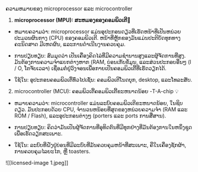 ຄວາມຫມາຍຂອງ microprocessor ແລະ microcontroller

1. **microprocessor (MPU): ສະຫມອງຂອງຄອມພິວເຕີ🧠**

- ຫມາຍຄວາມວ່າ: microprocessor ແມ່ນອຸປະກອນດຽວທີ່ເຮັດຫນ້າທີ່ເປັນຫນ່ວຍປະມວນຜົນກາງ (CPU) ຂອງຄອມພິວເຕີ. ຫນ້າທີ່ຫຼັກຂອງມັນແມ່ນປະຕິບັດທຸກທາງຄະນິດສາດ ມີເຫດຜົນ, ແລະການດໍາເນີນງານຄວບຄຸມ.

- ການປຽບທຽບ: ສົມມຸດວ່າ ເປັນເຄື່ອງຄິດໄລ່ທີ່ມີຄວາມຊໍານານສູງແລະຜູ້ຈັດການທີ່ສູງ. ມັນຕ້ອງການຄວາມຈໍາແຍກຕ່າງຫາກ (RAM, ບ່ອນເກັບຂໍ້ມູນ, ແລະສ່ວນປະກອບອື່ນໆ (I / O, ໂຕຈັບເວລາ) ເຊື່ອມຕໍ່ຢູ່ວົງຈອນເພື່ອກາຍເປັນຄອມພິວເຕີ້ທີ່ເຮັດວຽກໄດ້.

* ໃຊ້ໃນ: ອຸປະກອນຄອມພິວເຕີ້ທົ່ວໄປເຊັ່ນ: ຄອມພິວເຕີໂນດບຸກ, desktop, ແລະໂທລະສັບ.

2. microcontroller (MCU): ຄອມພິວເຕີ້ຄອມພິວເຕີ້ຂະຫນາດນ້ອຍ -T-A-chip 💡

- ຫມາຍຄວາມວ່າ: microcontroller ແມ່ນລະບົບຄອມພິວເຕີຂະຫນາດນ້ອຍ, ໃນຊິບດຽວ. ມັນປະກອບດ້ວຍ CPU, ຈໍານວນຫນ້ອຍທີ່ສຸດຂອງຫນ່ວຍຄວາມຈໍາ (RAM ແລະ ROM / Flash), ແລະອຸປະກອນຕ່າງໆ (porters ແລະ ports ການສື່ສານ).

- ການປຽບທຽບ: ຄິດວ່າມັນເປັນຜູ້ຈັດການທີ່ອຸທິດຕົນທີ່ມີທຸກຢ່າງທີ່ມັນຕ້ອງການໃນຫນຶ່ງຊຸດເພື່ອເຮັດວຽກສະເພາະ.

* ໃຊ້ໃນ: ລະບົບທີ່ຝັງຢູ່ບ່ອນທີ່ມີລະບົບທີ່ມັນຄວບຄຸມຫນ້າທີ່ສະເພາະ, ຄືໃນເຄື່ອງຊັກຜ້າ, ການຄວບຄຸມໄລຍະໄກ, ຫຼື toasters.

![[licensed-image 1.jpeg]]
  
  